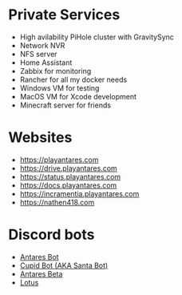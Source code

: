 # Private Services  
- High avilability PiHole cluster with GravitySync
- Network NVR
- NFS server
- Home Assistant
- Zabbix for monitoring
- Rancher for all my docker needs
- Windows VM for testing
- MacOS VM for Xcode development
- Minecraft server for friends

# Websites  
- https://playantares.com
- https://drive.playantares.com
- https://status.playantares.com
- https://docs.playantares.com
- https://incramentia.playantares.com
- https://nathen418.com

# Discord bots  
- [Antares Bot](https://github.com/Antares-Network/AntaresBot/tree/main)
- [Cupid Bot (AKA Santa Bot)](https://dsc.gg/seasonbot)
- [Antares Beta](https://github.com/Antares-Network/AntaresBot/tree/development)
- [Lotus](https://github.com/nathen418/Lotus)
